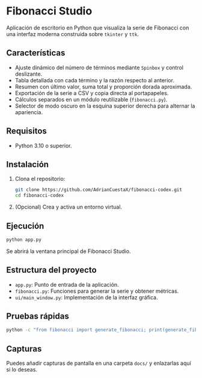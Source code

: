 # Fibonacci Studio

Aplicación de escritorio en Python que visualiza la serie de Fibonacci con una interfaz moderna construida sobre `tkinter` y `ttk`.

## Características

- Ajuste dinámico del número de términos mediante `Spinbox` y control deslizante.
- Tabla detallada con cada término y la razón respecto al anterior.
- Resumen con último valor, suma total y proporción dorada aproximada.
- Exportación de la serie a CSV y copia directa al portapapeles.
- Cálculos separados en un módulo reutilizable (`fibonacci.py`).
- Selector de modo oscuro en la esquina superior derecha para alternar la apariencia.

## Requisitos

- Python 3.10 o superior.

## Instalación

1. Clona el repositorio:

   ```bash
   git clone https://github.com/AdrianCuestaX/fibonacci-codex.git
   cd fibonacci-codex
   ```

2. (Opcional) Crea y activa un entorno virtual.

## Ejecución

```bash
python app.py
```

Se abrirá la ventana principal de Fibonacci Studio.

## Estructura del proyecto

- `app.py`: Punto de entrada de la aplicación.
- `fibonacci.py`: Funciones para generar la serie y obtener métricas.
- `ui/main_window.py`: Implementación de la interfaz gráfica.

## Pruebas rápidas

```bash
python -c "from fibonacci import generate_fibonacci; print(generate_fibonacci(10))"
```

## Capturas

Puedes añadir capturas de pantalla en una carpeta `docs/` y enlazarlas aquí si lo deseas.
